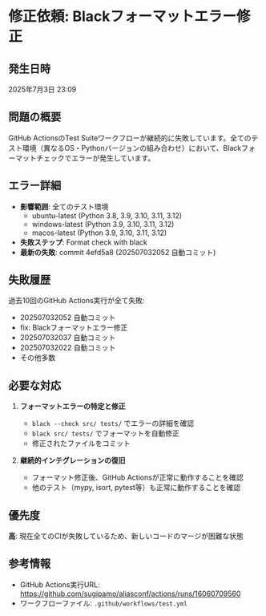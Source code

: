 # 修正依頼: Blackフォーマットエラー修正

## 発生日時
2025年7月3日 23:09

## 問題の概要
GitHub ActionsのTest Suiteワークフローが継続的に失敗しています。全てのテスト環境（異なるOS・Pythonバージョンの組み合わせ）において、Blackフォーマットチェックでエラーが発生しています。

## エラー詳細
- **影響範囲**: 全てのテスト環境
  - ubuntu-latest (Python 3.8, 3.9, 3.10, 3.11, 3.12)
  - windows-latest (Python 3.9, 3.10, 3.11, 3.12)
  - macos-latest (Python 3.9, 3.10, 3.11, 3.12)
- **失敗ステップ**: Format check with black
- **最新の失敗**: commit 4efd5a8 (202507032052 自動コミット)

## 失敗履歴
過去10回のGitHub Actions実行が全て失敗:
- 202507032052 自動コミット
- fix: Blackフォーマットエラー修正
- 202507032037 自動コミット
- 202507032022 自動コミット
- その他多数

## 必要な対応
1. **フォーマットエラーの特定と修正**
   - `black --check src/ tests/` でエラーの詳細を確認
   - `black src/ tests/` でフォーマットを自動修正
   - 修正されたファイルをコミット

2. **継続的インテグレーションの復旧**
   - フォーマット修正後、GitHub Actionsが正常に動作することを確認
   - 他のテスト（mypy, isort, pytest等）も正常に動作することを確認

## 優先度
**高**: 現在全てのCIが失敗しているため、新しいコードのマージが困難な状態

## 参考情報
- GitHub Actions実行URL: https://github.com/sugipamo/aliasconf/actions/runs/16060709560
- ワークフローファイル: `.github/workflows/test.yml`
